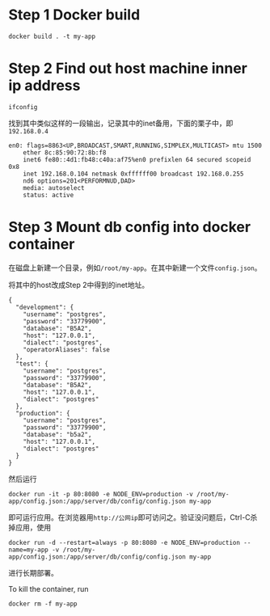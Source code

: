 # Step 1 Docker build

```
docker build . -t my-app
```

# Step 2 Find out host machine inner ip address

```
ifconfig
```

找到其中类似这样的一段输出，记录其中的inet备用，下面的栗子中，即`192.168.0.4`

```
en0: flags=8863<UP,BROADCAST,SMART,RUNNING,SIMPLEX,MULTICAST> mtu 1500
	ether 8c:85:90:72:8b:f8
	inet6 fe80::4d1:fb48:c40a:af75%en0 prefixlen 64 secured scopeid 0x8
	inet 192.168.0.104 netmask 0xffffff00 broadcast 192.168.0.255
	nd6 options=201<PERFORMNUD,DAD>
	media: autoselect
	status: active
```

# Step 3 Mount db config into docker container

在磁盘上新建一个目录，例如`/root/my-app`。在其中新建一个文件`config.json`。

将其中的host改成Step 2中得到的inet地址。

```
{
  "development": {
    "username": "postgres",
    "password": "33779900",
    "database": "B5A2",
    "host": "127.0.0.1",
    "dialect": "postgres",
    "operatorAliases": false
  },
  "test": {
    "username": "postgres",
    "password": "33779900",
    "database": "B5A2",
    "host": "127.0.0.1",
    "dialect": "postgres"
  },
  "production": {
    "username": "postgres",
    "password": "33779900",
    "database": "b5a2",
    "host": "127.0.0.1",
    "dialect": "postgres"
  }
}
```

然后运行

```
docker run -it -p 80:8080 -e NODE_ENV=production -v /root/my-app/config.json:/app/server/db/config/config.json my-app
```

即可运行应用。在浏览器用`http://公网ip`即可访问之。验证没问题后，Ctrl-C杀掉应用，使用

```
docker run -d --restart=always -p 80:8080 -e NODE_ENV=production --name=my-app -v /root/my-app/config.json:/app/server/db/config/config.json my-app
```

进行长期部署。

To kill the container, run

```
docker rm -f my-app
```
